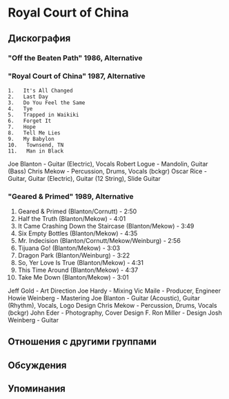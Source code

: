 # Royal Court of China



## Дискография

### "Off the Beaten Path" 1986, Alternative



### "Royal Court of China" 1987, Alternative

    1.   It's All Changed 
    2.   Last Day 
    3.   Do You Feel the Same 
    4.   Tye 
    5.   Trapped in Waikiki 
    6.   Forget It 
    7.   Hope 
    8.   Tell Me Lies 
    9.   My Babylon 
    10.   Townsend, TN 
    11.   Man in Black 



Joe Blanton  -  Guitar (Electric), Vocals 
Robert Logue  -  Mandolin, Guitar (Bass) 
Chris Mekow  -  Percussion, Drums, Vocals (bckgr) 
Oscar Rice  -  Guitar, Guitar (Electric), Guitar (12 String), Slide Guitar 



### "Geared & Primed" 1989, Alternative

 
   1.    Geared & Primed (Blanton/Cornutt) - 2:50 
   2.    Half the Truth (Blanton/Mekow) - 4:01 
   3.    It Came Crashing Down the Staircase (Blanton/Mekow) - 3:49 
   4.    Six Empty Bottles (Blanton/Mekow) - 4:35 
   5.    Mr. Indecision (Blanton/Cornutt/Mekow/Weinburg) - 2:56 
   6.    Tijuana Go! (Blanton/Mekow) - 3:03 
   7.    Dragon Park (Blanton/Weinburg) - 3:22 
   8.    So, Yer Love Is True (Blanton/Mekow) - 4:31 
   9.    This Time Around (Blanton/Mekow) - 4:37 
   10.    Take Me Down (Blanton/Mekow) - 3:01 


Jeff Gold  -  Art Direction 
Joe Hardy  -  Mixing 
Vic Maile  -  Producer, Engineer 
Howie Weinberg  -  Mastering 
Joe Blanton  -  Guitar (Acoustic), Guitar (Rhythm), Vocals, Logo Design 
Chris Mekow  -  Percussion, Drums, Vocals (bckgr) 
John Eder  -  Photography, Cover Design 
F. Ron Miller  -  Design 
Josh Weinberg  -  Guitar 





## Отношения с другими группами


## Обсуждения


## Упоминания

